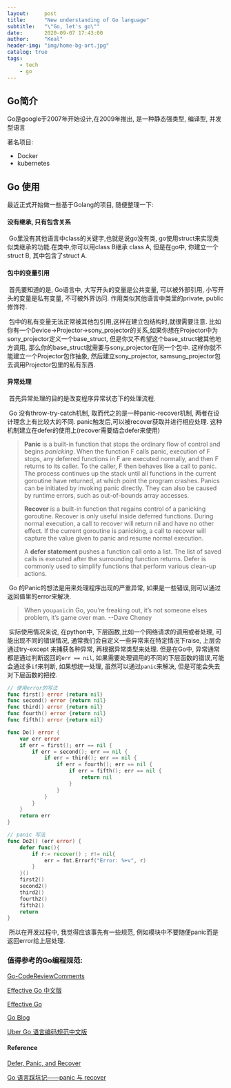 ```yaml
---
layout:     post
title:      "New understanding of Go language"
subtitle:   "\"Go, let's go\""
date:       2020-09-07 17:43:00
author:     "Keal"
header-img: "img/home-bg-art.jpg"
catalog: true
tags:
    - tech
    - go
---
```


## Go简介

Go是google于2007年开始设计,在2009年推出, 是一种静态强类型, 编译型, 并发型语言

著名项目:

- Docker 
- kubernetes

## Go 使用

最近正式开始做一些基于Golang的项目, 随便整理一下:

#### 没有继承, 只有包含关系

​		Go里没有其他语言中class的关键字,也就是说go没有类, go使用struct来实现类似类继承的功能.在类中,你可以用class B继承 class A, 但是在go中, 你建立一个struct B, 其中包含了struct A.

####  包中的变量引用

​		首先要知道的是, Go语言中, 大写开头的变量是公共变量, 可以被外部引用, 小写开头的变量是私有变量, 不可被外界访问. 作用类似其他语言中类里的private, public修饰符.

​		包中的私有变量无法正常被其他包引用,这样在建立包结构时,就很需要注意. 比如你有一个Device->Projector->sony_projector的关系,如果你想在Projector中为sony_projector定义一个base_struct, 但是你又不希望这个base_struct被其他地方调用, 那么你的base_struct就需要与sony_projector在同一个包中. 这样你就不能建立一个Projector包作抽象, 然后建立sony_projector, samsung_projector包去调用Projector包里的私有东西.

#### 异常处理

​		首先异常处理的目的是改变程序异常状态下的处理流程.		

​		Go 没有throw-try-catch机制, 取而代之的是一种panic-recover机制, 两者在设计理念上有比较大的不同. panic触发后,可以被recover获取并进行相应处理. 这种机制建立在defer的使用上(recover需要结合defer来使用)

> **Panic** is a built-in function that stops the ordinary flow of control and begins *panicking*. When the function F calls panic, execution of F stops, any deferred functions in F are executed normally, and then F returns to its caller. To the caller, F then behaves like a call to panic. The process continues up the stack until all functions in the current goroutine have returned, at which point the program crashes. Panics can be initiated by invoking panic directly. They can also be caused by runtime errors, such as out-of-bounds array accesses.
>
> **Recover** is a built-in function that regains control of a panicking goroutine. Recover is only useful inside deferred functions. During normal execution, a call to recover will return nil and have no other effect. If the current goroutine is panicking, a call to recover will capture the value given to panic and resume normal execution.
>
> A **defer statement** pushes a function call onto a list. The list of saved calls is executed after the surrounding function returns. Defer is commonly used to simplify functions that perform various clean-up actions.

​		Go 的Panic的想法是用来处理程序出现的严重异常, 如果是一些错误,则可以通过返回值里的error来解决. 

>When you`panic`in Go, you’re freaking out, it’s not someone elses problem, it’s game over man.   --Dave Cheney

​		实际使用情况来说, 在python中, 下层函数,比如一个网络请求的调用或者处理, 可能出现不同的错误情况, 通常我们会自定义一些异常来在特定情况下raise, 上层会通过try-except 来捕获各种异常, 再根据异常类型来处理. 但是在Go中, 异常通常都是通过判断返回的`err == nil`, 如果需要处理调用的不同的下层函数的错误,可能会通过多`if`来判断, 如果想统一处理, 虽然可以通过`panic`来解决, 但是可能会失去对下层函数的把控.

```go
// 使用error的写法
func first() error {return nil}
func second() error {return nil}
func third() error {return nil}
func fourth() error {return nil}
func fifth() error {return nil}

func Do() error {
    var err error
    if err = first(); err == nil {
        if err = second(); err == nil {
            if err = third(); err == nil {
                if err = fourth(); err == nil {
                    if err = fifth(); err == nil {
                        return nil
                    }
                }
            }
        }
    }
    return err
}

// panic 写法
func Do2() (err error) {
    defer func(){
        if r:= recover() ; r!= nil{
            err = fmt.Errorf("Error: %+v", r)
        }
    }()
    first2()
    second2()
    third2()
    fourth2()
    fifth2()
    return
}
```

​		所以在开发过程中, 我觉得应该事先有一些规范, 例如模块中不要随便panic而是返回error给上层处理.

### 值得参考的Go编程规范:

[Go-CodeReviewComments](https://github.com/golang/go/wiki/CodeReviewComments)

[Effective Go 中文版](https://learnku.com/docs/effective-go/2020/introduction/6236)

[Effective Go](https://golang.org/doc/effective_go.html)

[Go Blog](https://blog.golang.org/)

[Uber Go 语言编码规范中文版](https://github.com/xxjwxc/uber_go_guide_cn/blob/master/README.md)

#### Reference

[Defer, Panic, and Recover](https://blog.golang.org/defer-panic-and-recover)

[Go 语言踩坑记——panic 与 recover](https://xiaomi-info.github.io/2020/01/20/go-trample-panic-recover/)

​		

